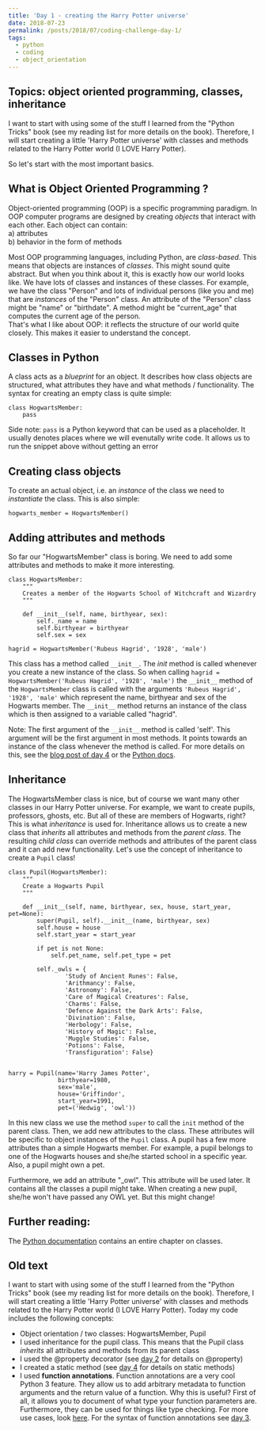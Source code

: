 ```yaml
---
title: 'Day 1 - creating the Harry Potter universe'
date: 2018-07-23
permalink: /posts/2018/07/coding-challenge-day-1/
tags:
  - python
  - coding
  - object_orientation
---
```


## Topics: object oriented programming, classes, inheritance

I want to start with using some of the stuff I learned from the "Python Tricks" book (see my reading list for more details on the book). Therefore, I will start creating a little 'Harry Potter universe' with classes and methods related to the Harry Potter world (I LOVE Harry Potter). 

So let's start with the most important basics.

## What is Object Oriented Programming ?

Object-oriented programming (OOP) is a specific programming paradigm. In OOP computer programs are designed by creating *objects* that interact with each other. Each object can contain:    
a) attributes    
b) behavior in the form of methods      
     
Most OOP programming languages, including Python, are *class-based*. This means that objects are instances of *classes*. This might sound quite abstract. But when you think about it, this is exactly how our world looks like. We have lots of classes and instances of these classes. For example, we have the class "Person" and lots of individual persons (like you and me) that are *instances* of the "Person" class. An attribute of the "Person" class might be "name" or "birthdate". A method might be "current_age" that computes the current age of the person.   
That's what I like about OOP: it reflects the structure of our world quite closely. This makes it easier to understand the concept.

## Classes in Python

A class acts as a *blueprint* for an object. It describes how class objects are structured, what attributes they have and what methods / functionality. The syntax for creating an empty class is quite simple:

```
class HogwartsMember:
    pass
```

Side note: ```pass``` is a Python keyword that can be used as a placeholder. It usually denotes places where we will evenutally write code. It allows us to run the snippet above without getting an error

## Creating class objects

To create an actual object, i.e. an *instance* of the class we need to *instantiate* the class. This is also simple:

```
hogwarts_member = HogwartsMember()
```

## Adding attributes and methods

So far our "HogwartsMember" class is boring. We need to add some attributes and methods to make it more interesting.

```
class HogwartsMember:
    """
    Creates a member of the Hogwarts School of Witchcraft and Wizardry
    """

    def __init__(self, name, birthyear, sex):
        self._name = name
        self.birthyear = birthyear
        self.sex = sex

hagrid = HogwartsMember('Rubeus Hagrid', '1928', 'male')
```

This class has a method called ```__init__```. The *init* method is called whenever you create a new instance of the class. So when calling ```hagrid = HogwartsMember('Rubeus Hagrid', '1928', 'male')``` the ```__init__``` method of the ```HogwartsMember``` class is called with the arguments ```'Rubeus Hagrid', '1928', 'male'``` which represent the name, birthyear and sex of the Hogwarts member. The ```__init__``` method returns an instance of the class which is then assigned to
a variable called "hagrid".
   
Note: The first argument of the ```__init__``` method is called 'self'. This argument will be the first argument in most methods. It points towards an instance of the class whenever the method is called. For more details on this, see the [blog post of day 4]() or the [Python docs](https://docs.python.org/3/tutorial/classes.html).

## Inheritance

The HogwartsMember class is nice, but of course we want many other classes in our Harry Potter universe. For example, we want to create pupils, professors, ghosts, etc. But all of these are members of Hogwarts, right? This is what *inheritance* is used for. Inheritance allows us to create a new class that *inherits* all attributes and methods from the *parent class*. The resulting *child class* can override methods and attributes of the parent class and it can add new
functionality. Let's use the concept of inheritance to create a ```Pupil``` class!

```
class Pupil(HogwartsMember):
    """
    Create a Hogwarts Pupil
    """

    def __init__(self, name, birthyear, sex, house, start_year, pet=None):
        super(Pupil, self).__init__(name, birthyear, sex)
        self.house = house
        self.start_year = start_year

        if pet is not None:
            self.pet_name, self.pet_type = pet

        self._owls = {
                'Study of Ancient Runes': False,
                'Arithmancy': False,
                'Astronomy': False,
                'Care of Magical Creatures': False,
                'Charms': False,
                'Defence Against the Dark Arts': False,
                'Divination': False,
                'Herbology': False,
                'History of Magic': False,
                'Muggle Studies': False,
                'Potions': False,
                'Transfiguration': False}


harry = Pupil(name='Harry James Potter',
              birthyear=1980,
              sex='male',
              house='Griffindor',
              start_year=1991,
              pet=('Hedwig', 'owl'))
```

In this new class we use the method ```super``` to call the ```init``` method of the parent class. Then, we add new attributes to the class. These attributes will be specific to object instances of the ```Pupil``` class. A pupil has a few more attributes than a simple Hogwarts member. For example, a pupil belongs to one of the Hogwarts houses and she/he started school in a specific year. Also, a pupil might own a pet.    
   
Furthermore, we add an attribute "_owl". This attribute will be used later. It contains all the classes a pupil might take. When creating a new pupil, she/he won't have passed any OWL yet. But this might change!


## Further reading:   
The [Python documentation](https://docs.python.org/3/tutorial/classes.html) contains an entire chapter on classes.








## Old text
I want to start with using some of the stuff I learned from the "Python Tricks" book (see my reading list for more details on the book). Therefore, I will start creating a little 'Harry Potter universe' with classes and methods related to the Harry Potter world (I LOVE Harry Potter). Today my code includes the following concepts:   
   
- Object orientation / two classes: HogwartsMember, Pupil
- I used inheritance for the pupil class. This means that the Pupil class *inherits* all attributes and methods from its parent class
- I used the @property decorator (see [day 2](http://alpopkes.com/posts/2018/07/blog-post-3/) for details on @property)
- I created a static method (see [day 4](http://alpopkes.com/posts/2018/07/blog-post-5/) for details on static methods)
- I used **function annotations**. Function annotations are a very cool Python 3 feature. They allow us to add arbitrary metadata to function arguments and the return value of a function. Why this is useful? First of all, it allows you to document of what type your function parameters are. Furthermore, they can be used for things like type checking. For more use cases, look [here](https://www.python.org/dev/peps/pep-3107/). For the syntax of function annotations see [day 3](http://alpopkes.com/posts/2018/07/blog-post-4/). 



